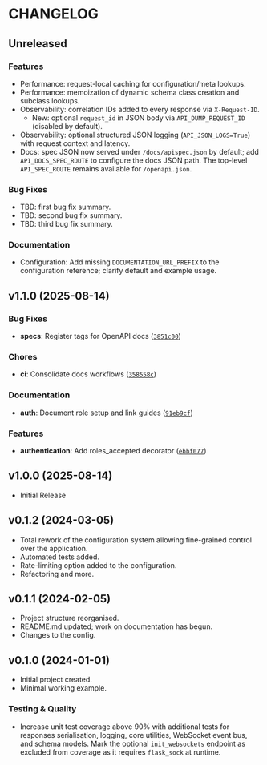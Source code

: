 # CHANGELOG

<!-- version list -->

## Unreleased

### Features

- Performance: request-local caching for configuration/meta lookups.
- Performance: memoization of dynamic schema class creation and subclass lookups.
- Observability: correlation IDs added to every response via `X-Request-ID`.
  - New: optional `request_id` in JSON body via `API_DUMP_REQUEST_ID` (disabled by default).
- Observability: optional structured JSON logging (`API_JSON_LOGS=True`) with request context and latency.
- Docs: spec JSON now served under `/docs/apispec.json` by default; add `API_DOCS_SPEC_ROUTE` to configure the docs JSON path. The top-level `API_SPEC_ROUTE` remains available for `/openapi.json`.

### Bug Fixes

<!-- Replace the placeholders below with concrete entries -->
- TBD: first bug fix summary.
- TBD: second bug fix summary.
- TBD: third bug fix summary.

### Documentation

- Configuration: Add missing `DOCUMENTATION_URL_PREFIX` to the configuration reference; clarify default and example usage.

## v1.1.0 (2025-08-14)

### Bug Fixes

- **specs**: Register tags for OpenAPI docs
  ([`3851c00`](https://github.com/lewis-morris/flarchitect/commit/3851c002e95f5a55c916f59d16cfa3a72b329e71))

### Chores

- **ci**: Consolidate docs workflows
  ([`358558c`](https://github.com/lewis-morris/flarchitect/commit/358558c0dcab041fed6c0965487328f049740a86))

### Documentation

- **auth**: Document role setup and link guides
  ([`91eb9cf`](https://github.com/lewis-morris/flarchitect/commit/91eb9cf36c0f5087c67249e627aa7f150a3d8429))

### Features

- **authentication**: Add roles_accepted decorator
  ([`ebbf077`](https://github.com/lewis-morris/flarchitect/commit/ebbf077aadf7aff174a859465de4825436d88d61))


## v1.0.0 (2025-08-14)

- Initial Release

## v0.1.2 (2024-03-05)

- Total rework of the configuration system allowing fine-grained control over the application.
- Automated tests added.
- Rate-limiting option added to the configuration.
- Refactoring and more.

## v0.1.1 (2024-02-05)

- Project structure reorganised.
- README.md updated; work on documentation has begun.
- Changes to the config.

## v0.1.0 (2024-01-01)

- Initial project created.
- Minimal working example.
### Testing & Quality

- Increase unit test coverage above 90% with additional tests for responses serialisation, logging, core utilities, WebSocket event bus, and schema models. Mark the optional `init_websockets` endpoint as excluded from coverage as it requires `flask_sock` at runtime.
